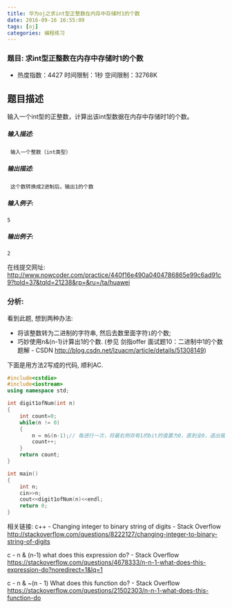 ```yaml
---
title: 华为oj之求int型正整数在内存中存储时1的个数
date: 2016-09-16 16:55:09
tags: [oj]
categories: 编程练习
---
```


### 题目: 求int型正整数在内存中存储时1的个数

- 热度指数：4427   时间限制：1秒    空间限制：32768K


## 题目描述

输入一个int型的正整数，计算出该int型数据在内存中存储时1的个数。

##### **输入描述:**

```
 输入一个整数（int类型）
```

##### **输出描述:**

```
 这个数转换成2进制后，输出1的个数
```

##### **输入例子:**

```
5

```

##### **输出例子:**

```
2
```

在线提交网址: http://www.nowcoder.com/practice/440f16e490a0404786865e99c6ad91c9?tpId=37&tqId=21238&rp=&ru=/ta/huawei

### 分析:

看到此题, 想到两种办法:

- 将该整数转为二进制的字符串, 然后去数里面字符`1`的个数;
- 巧妙使用n&(n-1)计算出1的个数. (参见 剑指offer 面试题10：二进制中1的个数 题解 -  CSDN  http://blog.csdn.net/lzuacm/article/details/51308149)

下面是用方法2写成的代码, 顺利AC.

```cpp
#include<cstdio>
#include<iostream>
using namespace std;

int digit1ofNum(int n)
{
    int count=0;
    while(n != 0)
    {
        n = n&(n-1);// 每进行一次，将最右侧存有1的bit的值置为0，直到全0，退出循环
        count++;
    }    
    return count;
}

int main()
{   
    int n;
    cin>>n;
    cout<<digit1ofNum(n)<<endl;
    return 0;
}
```

相关链接:
c++ - Changing integer to binary string of digits - Stack Overflow  http://stackoverflow.com/questions/8222127/changing-integer-to-binary-string-of-digits

c - n & (n-1) what does this expression do? - Stack Overflow  https://stackoverflow.com/questions/4678333/n-n-1-what-does-this-expression-do?noredirect=1&lq=1

c - n & ~(n - 1) What does this function do? - Stack Overflow  https://stackoverflow.com/questions/21502303/n-n-1-what-does-this-function-do